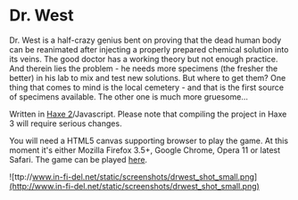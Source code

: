 # Dr. West

Dr. West is a half-crazy genius bent on proving that the dead human body can be reanimated after injecting a properly prepared chemical solution into its veins. The good doctor has a working theory but not enough practice. And therein lies the problem - he needs more specimens (the fresher the better) in his lab to mix and test new solutions. But where to get them? One thing that comes to mind is the local cemetery - and that is the first source of specimens available. The other one is much more gruesome...

Written in [Haxe 2](http://haxe.org)/Javascript. Please note that compiling the project in Haxe 3 will require serious changes.

You will need a HTML5 canvas supporting browser to play the game. At this moment it's either Mozilla Firefox 3.5+, Google Chrome, Opera 11 or latest Safari. The game can be played [here](http://www.in-fi-del.net/static/drwest/index.html).

![ttp://www.in-fi-del.net/static/screenshots/drwest_shot_small.png](http://www.in-fi-del.net/static/screenshots/drwest_shot_small.png)

